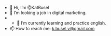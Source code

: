 - 👋 Hi, I’m @KatBusel
- 💞️ I’m looking a job in digital marketing.
- - 🌱 I’m currently learning and practice english.
- 📫 How to reach me: k.busel.v@gmail.com

<!---
KatBusel/KatBusel is a ✨ special ✨ repository because its `README.md` (this file) appears on your GitHub profile.
You can click the Preview link to take a look at your changes.
--->
